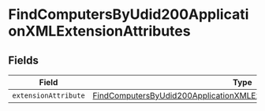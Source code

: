 # FindComputersByUdid200ApplicationXMLExtensionAttributes


## Fields

| Field                                                                                                                                                                             | Type                                                                                                                                                                              | Required                                                                                                                                                                          | Description                                                                                                                                                                       |
| --------------------------------------------------------------------------------------------------------------------------------------------------------------------------------- | --------------------------------------------------------------------------------------------------------------------------------------------------------------------------------- | --------------------------------------------------------------------------------------------------------------------------------------------------------------------------------- | --------------------------------------------------------------------------------------------------------------------------------------------------------------------------------- |
| `extensionAttribute`                                                                                                                                                              | [FindComputersByUdid200ApplicationXMLExtensionAttributesExtensionAttribute](../../models/operations/findcomputersbyudid200applicationxmlextensionattributesextensionattribute.md) | :heavy_minus_sign:                                                                                                                                                                | N/A                                                                                                                                                                               |